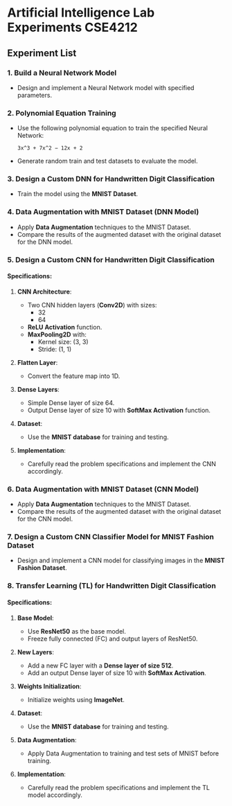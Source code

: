 # Artificial Intelligence Lab Experiments CSE4212

## Experiment List

### 1. Build a Neural Network Model
- Design and implement a Neural Network model with specified parameters.

### 2. Polynomial Equation Training
- Use the following polynomial equation to train the specified Neural Network:
  
  ```
  3x^3 + 7x^2 − 12x + 2
  ```
- Generate random train and test datasets to evaluate the model.

### 3. Design a Custom DNN for Handwritten Digit Classification
- Train the model using the **MNIST Dataset**.

### 4. Data Augmentation with MNIST Dataset (DNN Model)
- Apply **Data Augmentation** techniques to the MNIST Dataset.
- Compare the results of the augmented dataset with the original dataset for the DNN model.

### 5. Design a Custom CNN for Handwritten Digit Classification

#### Specifications:
1. **CNN Architecture**:
   - Two CNN hidden layers (**Conv2D**) with sizes:
     - 32
     - 64
   - **ReLU Activation** function.
   - **MaxPooling2D** with:
     - Kernel size: (3, 3)
     - Stride: (1, 1)

2. **Flatten Layer**:
   - Convert the feature map into 1D.

3. **Dense Layers**:
   - Simple Dense layer of size 64.
   - Output Dense layer of size 10 with **SoftMax Activation** function.

4. **Dataset**:
   - Use the **MNIST database** for training and testing.

5. **Implementation**:
   - Carefully read the problem specifications and implement the CNN accordingly.

### 6. Data Augmentation with MNIST Dataset (CNN Model)
- Apply **Data Augmentation** techniques to the MNIST Dataset.
- Compare the results of the augmented dataset with the original dataset for the CNN model.

### 7. Design a Custom CNN Classifier Model for MNIST Fashion Dataset
- Design and implement a CNN model for classifying images in the **MNIST Fashion Dataset**.

### 8. Transfer Learning (TL) for Handwritten Digit Classification

#### Specifications:
1. **Base Model**:
   - Use **ResNet50** as the base model.
   - Freeze fully connected (FC) and output layers of ResNet50.

2. **New Layers**:
   - Add a new FC layer with a **Dense layer of size 512**.
   - Add an output Dense layer of size 10 with **SoftMax Activation**.

3. **Weights Initialization**:
   - Initialize weights using **ImageNet**.

4. **Dataset**:
   - Use the **MNIST database** for training and testing.

5. **Data Augmentation**:
   - Apply Data Augmentation to training and test sets of MNIST before training.

6. **Implementation**:
   - Carefully read the problem specifications and implement the TL model accordingly.
